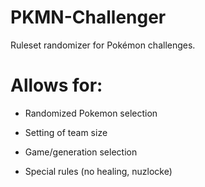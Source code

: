 # PKMN-Challenger
Ruleset randomizer for Pokémon challenges.

<h1>Allows for:</h1>

* Randomized Pokemon selection

* Setting of team size

* Game/generation selection

* Special rules (no healing, nuzlocke)
